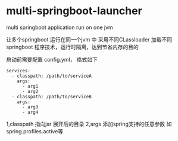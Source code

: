 # multi-springboot-launcher
multi springboot application run on one jvm


让多个springboot 运行在同一个jvm 中
采用不同CLassloader 加载不同 springboot 程序技术，运行时隔离，达到节省内存的目的

启动前需要配置 config.yml， 格式如下
```
services:
  - classpath: /path/to/serviceA
    args:
      - arg1
      - arg2
  - classpath: /path/to/serviceB
    args:
      - arg3
      - arg4
```


1,classpath  指向jar 展开后的目录
2,args 添加spring支持的任意参数 如 spring.profiles.active等
